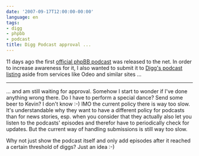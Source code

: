 ```yaml
---
date: '2007-09-17T12:00:00-00:00'
language: en
tags:
- digg
- phpbb
- podcast
title: Digg Podcast approval ...
---
```



<img src="/media/2007/digg.waitingforapproval.png" alt="" class="left"/>11 days ago the first [official phpBB podcast](http://podcast.phpbb.com/) was released to the net. In order to increase awareness for it, I also wanted to submit it to [Digg's podcast listing](http://digg.com/podcasts) aside from services like Odeo and similar sites ...

-------------------------------

... and am still waiting for approval. Somehow I start to wonder if I've done anything wrong there. Do I have to perform a special dance? Send some beer to Kevin? I don't know :-) IMO the current policy there is way too slow. It's understandable why they want to have a different policy for podcasts than for news stories, esp. when you consider that they actually also let you listen to the podcasts' episodes and therefor have to periodically check for updates. But the current way of handling submissions is still way too slow.

Why not just show the podcast itself and only add episodes after it reached a certain threshold of diggs? Just an idea :-)
